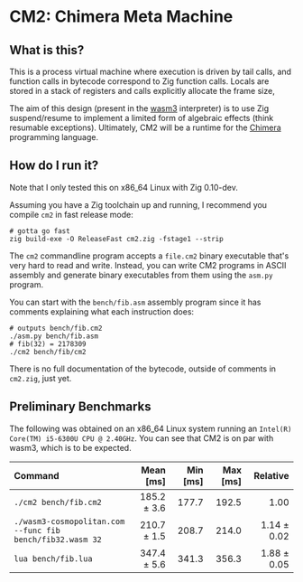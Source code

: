 # CM2: Chimera Meta Machine

## What is this?

This is a process virtual machine where execution is driven by tail calls,
and function calls in bytecode correspond to Zig function calls.
Locals are stored in a stack of registers and calls explicitly allocate the frame size,

The aim of this design (present in the [wasm3](https://github.com/wasm3/wasm3) interpreter) is to use Zig suspend/resume
to implement a limited form of algebraic effects (think resumable exceptions). Ultimately, CM2 will be a runtime for the [Chimera](https://github.com/fuzzypixelz/Chimera) programming language.

## How do I run it?

Note that I only tested this on x86_64 Linux with Zig 0.10-dev.

Assuming you have a Zig toolchain up and running, I recommend you compile `cm2` in fast release mode:

```console
# gotta go fast
zig build-exe -O ReleaseFast cm2.zig -fstage1 --strip
```

The `cm2` commandline program accepts a `file.cm2` binary executable that's very hard to read and write.
Instead, you can write CM2 programs in ASCII assembly and generate binary executables from them using the
`asm.py` program.

You can start with the `bench/fib.asm` assembly program since it has comments explaining what each instruction does:

```console
# outputs bench/fib.cm2
./asm.py bench/fib.asm
# fib(32) = 2178309
./cm2 bench/fib/cm2
```

There is no full documentation of the bytecode, outside of comments in `cm2.zig`, just yet.

## Preliminary Benchmarks

The following was obtained on an x86_64 Linux system running an `Intel(R) Core(TM) i5-6300U CPU @ 2.40GHz`.
You can see that CM2 is on par with wasm3, which is to be expected.

| Command | Mean [ms] | Min [ms] | Max [ms] | Relative |
|:---|---:|---:|---:|---:|
| `./cm2 bench/fib.cm2` | 185.2 ± 3.6 | 177.7 | 192.5 | 1.00 |
| `./wasm3-cosmopolitan.com --func fib bench/fib32.wasm 32` | 210.7 ± 1.5 | 208.7 | 214.0 | 1.14 ± 0.02 |
| `lua bench/fib.lua` | 347.4 ± 5.6 | 341.3 | 356.3 | 1.88 ± 0.05 |
